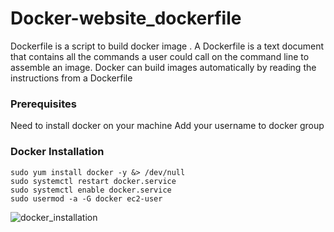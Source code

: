 # Docker-website_dockerfile
Dockerfile is a script to build docker image . A Dockerfile is a text document that contains all the commands a user could call on the command line to assemble an image. Docker can build images automatically by reading the instructions from a Dockerfile


### Prerequisites
Need to install docker on your machine
Add your username to docker group

### Docker Installation

```
sudo yum install docker -y &> /dev/null
sudo systemctl restart docker.service
sudo systemctl enable docker.service
sudo usermod -a -G docker ec2-user
```
![docker_installation](https://github.com/Nisha-Sugathan/Docker-Bind_mounting/assets/134600837/ba7797c4-9a73-4ce6-b593-2befa5850e0d)
